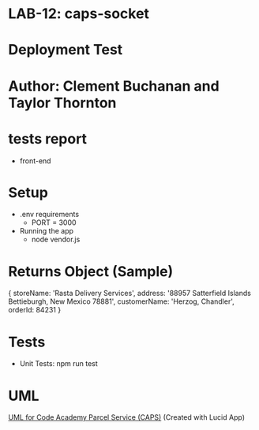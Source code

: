 
# LAB-12: caps-socket

# Deployment Test

# Author: Clement Buchanan and Taylor Thornton

# tests report
  - front-end

# Setup
  - .env requirements
    - PORT = 3000
  - Running the app
    - node vendor.js

# Returns Object (Sample)
{
  storeName: 'Rasta Delivery Services',
  address: '88957 Satterfield Islands Bettieburgh, New Mexico  78881',
  customerName: 'Herzog, Chandler',
  orderId: 84231
}


# Tests
  - Unit Tests: npm run test

# UML

[UML for Code Academy Parcel Service (CAPS)](assets/caps.png)
(Created with Lucid App)
